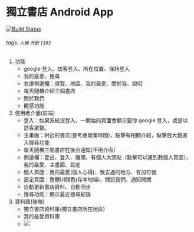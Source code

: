 # 獨立書店 Android App 
[![Build Status](https://travis-ci.org/Harris32916/ReadWorld.svg?branch=master)](https://travis-ci.org/Harris32916/ReadWorld)
###### tags: `人機` `內嵌` `1103`

1. 功能
    * google 登入、訪客登入、所在位置、保持登入
    * 我的最愛、搜尋
    * 左邊側邊欄：導覽、地圖、我的最愛、關於我、說明
    * 每天隨機介紹三個書店
    * 關於我們
	* 體感功能
2. 使用者介面(前端)
    * 登入：如果系統沒登入，一開始的頁面會顯示要你 google 登入，或是以訪客瀏覽。
    * 主畫面：附近的書店(要考慮營業時間)，點擊有相關介紹，點擊放大鏡進入搜尋功能
    * 每天隨機三間書店在後台通知(不用介面)
    * 側邊欄：登出、登入、離開、有個人大頭貼（點擊可以進到我個人頁面）、我的最愛、主畫面、設定
    * 個人頁面：我的最愛(個人心得)、我去過的地方、有加符號
    * 設定頁面：整體UI顏色(存本地端)、關於我們、通知開關
    * 自動更新書店資料、自動同步
    * 搜尋功能：顯示最近搜尋紀錄
3. 資料庫(後端)
    * 獨立書店資料庫(獨立書店所在地區)
    * 我的最愛資料庫
    * ![](https://i.imgur.com/00VwDWW.jpg)
